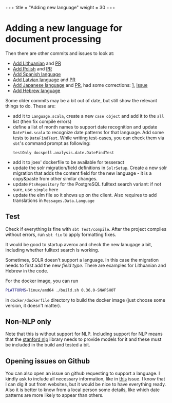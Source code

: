 +++
title = "Adding new language"
weight = 30
+++

# Adding a new language for document processing

Then there are other commits and issues to look at:

- [Add Lithuanian](https://github.com/eikek/docspell/issues/1540) and [PR](https://github.com/eikek/docspell/pull/1559/commits/9d69401fea8ff07330c8a9116bd0d987827317c9)
- [Add Polish](https://github.com/eikek/docspell/issues/1345) and [PR](https://github.com/eikek/docspell/pull/1559/commits/5ec311c331f1f78cc483cce54d5ab0e08454fea8)
- [Add Spanish language](https://github.com/eikek/docspell/commit/26dff18ae0d32ce2b32b4d11ce381ada0e99314f)
- [Add Latvian language](https://github.com/eikek/docspell/issues/679) and [PR](https://github.com/eikek/docspell/pull/694/commits/9991ad5fcc43ccefe011a6cc4d01bdae4bcd4573)
- [Add Japanese language](https://github.com/eikek/docspell/issues/948) and [PR](https://github.com/eikek/docspell/pull/961/commits/f994d4b2488e64668ee064676f8c6469d9ccc1be), had some corrections: [1](https://github.com/eikek/docspell/commit/c59d4f8a6d021ec4b01a92320c211248503f16a5), [Issue](https://github.com/eikek/docspell/issues/973)
- [Add Hebrew language](https://github.com/eikek/docspell/pull/1027)

Some older commits may be a bit out of date, but still show the
relevant things to do. These are:

- add it to `Language.scala`, create a new `case object` and add it to
  the `all` list (then fix compile errors)
- define a list of month names to support date recognition and update
  `DateFind.scala` to recognize date patterns for that language. Add
  some tests to `DateFindTest`. While writing test-cases, you can check
  them via `sbt`'s command prompt as following:
    ```
    testOnly docspell.analysis.date.DateFindTest
    ```
- add it to joex' dockerfile to be available for tesseract
- update the solr migration/field definitions in `SolrSetup`. Create a
  new solr migration that adds the content field for the new
  language - it is a copy&paste from other similar changes.
- update `FtsRepository` for the PostgreSQL fulltext search variant:
  if not sure, use `simple` here
- update the elm file so it shows up on the client. Also requires to
  add translations in `Messages.Data.Language`

## Test

Check if everything is fine with `sbt Test/compile`. After the project
compiles without errors, run `sbt fix` to apply formatting fixes.

It would be good to startup averox and check the new lanugage a bit,
including whether fulltext search is working.

Sometimes, SOLR doesn't support a language. In this case the migration
needs to first add the new *field type*. There are examples for
Lithuanian and Hebrew in the code.

For the docker image, you can run

```bash
PLATFORMS=linux/amd64 ./build.sh 0.36.0-SNAPSHOT
```

in `docker/dockerfile` directory to build the docker image (just
choose some version, it doesn't matter).

## Non-NLP only

Note that this is without support for NLP. Including support for NLP
means that the [stanford nlp](https://github.com/stanfordnlp/CoreNLP)
library needs to provide models for it and these must be included in
the build and tested a bit.

## Opening issues on Github

You can also open an issue on github requesting to support a language.
I kindly ask to include all necessary information, like in
[this](https://github.com/eikek/docspell/issues/1540) issue. I know
that I can dig it out from websites, but it would be nice to have
everything ready. Also it is better to know from a local person some
details, like which date patterns are more likely to appear than
others.
